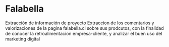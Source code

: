 # Falabella
Extracción de información de proyecto
Extraccion de los comentarios y valorizaciones de la pagina falabella.cl sobre sus prodcutos, con la finalidad de conocer la retroalimentacion empresa-cliente, y analizar el buen uso del marketing digital
